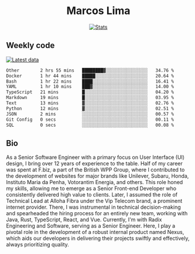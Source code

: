 <div align="center">
  <h1>Marcos Lima</h1>
  
  <a href="https://skvggor.dev">
    <img src="https://github.com/skvggor/skvggor/assets/958723/3c85f137-8d74-4cc8-a2b1-877784f3e44d" alt="Stats" />
  </a>
</div>

## Weekly code

[![Latest data](https://github.com/skvggor/skvggor/actions/workflows/main.yml/badge.svg)](https://github.com/skvggor/skvggor/actions/workflows/main.yml)

<!--START_SECTION:waka-->

```txt
Other        2 hrs 55 mins   ████████▓░░░░░░░░░░░░░░░░   34.76 %
Docker       1 hr 44 mins    █████░░░░░░░░░░░░░░░░░░░░   20.64 %
Bash         1 hr 22 mins    ████░░░░░░░░░░░░░░░░░░░░░   16.41 %
YAML         1 hr 10 mins    ███▓░░░░░░░░░░░░░░░░░░░░░   14.00 %
TypeScript   21 mins         █░░░░░░░░░░░░░░░░░░░░░░░░   04.20 %
Markdown     19 mins         █░░░░░░░░░░░░░░░░░░░░░░░░   03.95 %
Text         13 mins         ▓░░░░░░░░░░░░░░░░░░░░░░░░   02.76 %
Python       12 mins         ▓░░░░░░░░░░░░░░░░░░░░░░░░   02.51 %
JSON         2 mins          ░░░░░░░░░░░░░░░░░░░░░░░░░   00.57 %
Git Config   0 secs          ░░░░░░░░░░░░░░░░░░░░░░░░░   00.11 %
SQL          0 secs          ░░░░░░░░░░░░░░░░░░░░░░░░░   00.08 %
```

<!--END_SECTION:waka-->

## Bio

<p>As a Senior Software Engineer with a primary focus on User Interface (UI) design, I bring over 12 years of experience to the table. Half of my career was spent at F.biz, a part of the British WPP Group, where I contributed to the development of websites for major brands like Unilever, Subaru, Honda, Instituto Maria da Penha, Votorantim Energia, and others. This role honed my skills, allowing me to emerge as a Senior Front-end Developer who consistently delivered high value to clients. Later, I assumed the role of Technical Lead at Alloha Fibra under the Vip Telecom brand, a prominent internet provider. There, I was instrumental in technical decision-making and spearheaded the hiring process for an entirely new team, working with Java, Rust, TypeScript, React, and Vue. Currently, I'm with Radix Engineering and Software, serving as a Senior Engineer. Here, I play a pivotal role in the development of a robust internal product named Nexus, which aids our developers in delivering their projects swiftly and effectively, always prioritizing quality.</p>

<!-- </details> -->

<!-- <div align="center">
  <h2>🤖 Recent Code Activity</h2>
  <img width="500" src="https://github-readme-stats.vercel.app/api/wakatime?username=skvggor&hide_title=true&layout=compact&theme=transparent" alt="Wakatime Stats" />
</div>

<br>

<div align="center">
  <h2>📈 GitHub Stats</h2>
  <img width="500" src="https://github-readme-stats.vercel.app/api?username=skvggor&show_icons=true&theme=transparent&hide_title=true&count_private=true" alt="GitHub Stats" />
</div>
 -->
